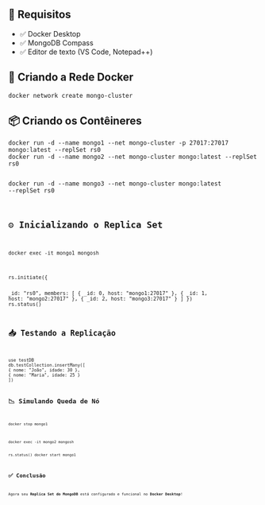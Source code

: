 <h2>📌 Requisitos</h2>
<ul>
    <li>✅ Docker Desktop</li>
    <li>✅ MongoDB Compass</li>
    <li>✅ Editor de texto (VS Code, Notepad++)</li>
</ul>

<h2>🔧 Criando a Rede Docker</h2>
<pre><code>docker network create mongo-cluster</code></pre>

<h2>📦 Criando os Contêineres</h2>
<pre><code>docker run -d --name mongo1 --net mongo-cluster -p 27017:27017 mongo:latest --replSet rs0
docker run -d --name mongo2 --net mongo-cluster mongo:latest --replSet rs0

docker run -d --name mongo3 --net mongo-cluster mongo:latest --replSet rs0

<h2>⚙️ Inicializando o Replica Set</h2>
<pre><code>docker exec -it mongo1 mongosh</code></pre>
<pre><code>rs.initiate({

_id: "rs0",
members: [
{ _id: 0, host: "mongo1:27017" },
{ _id: 1, host: "mongo2:27017" },
{ _id: 2, host: "mongo3:27017" }
]
})
rs.status()

<h2>📥 Testando a Replicação</h2>
<pre><code>use testDB 
db.testCollection.insertMany([
{ nome: "João", idade: 30 },
{ nome: "Maria", idade: 25 }
])

<h2>📉 Simulando Queda de Nó</h2>
<pre><code>docker stop mongo1</code></pre>
<pre><code>docker exec -it mongo2 mongosh

rs.status()
docker start mongo1

<h2>✅ Conclusão</h2>
<p>Agora seu <strong>Replica Set do MongoDB</strong> está configurado e funcional no <strong>Docker Desktop</strong>!</p>

